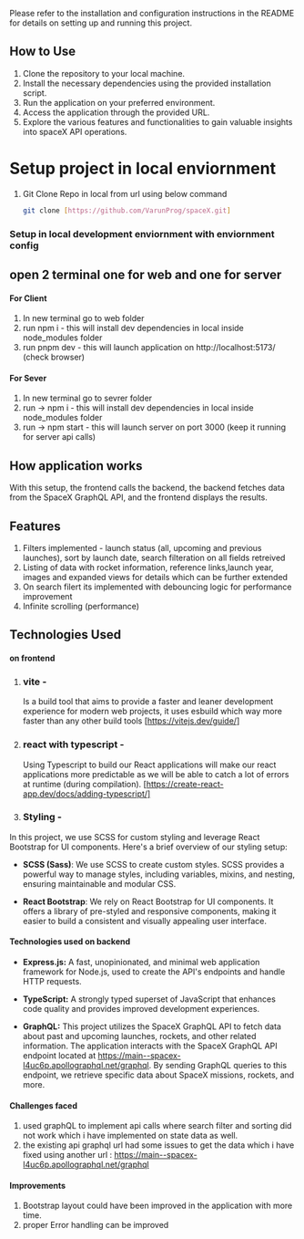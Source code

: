 Please refer to the installation and configuration instructions in the README for details on setting up and running this project.
## How to Use

1. Clone the repository to your local machine.
2. Install the necessary dependencies using the provided installation script.
3. Run the application on your preferred environment.
4. Access the application through the provided URL.
5. Explore the various features and functionalities to gain valuable insights into spaceX API operations.



# Setup project in local enviornment
1. Git Clone Repo in local from url using below command
   ```bash
   git clone [https://github.com/VarunProg/spaceX.git]
   ```
### Setup in local development enviornment with enviornment config
## open 2 terminal one for web and one for server 

#### For Client 
1. In new terminal go to web folder 
2. run npm i - this will install dev dependencies in local inside node_modules folder
3. run pnpm dev - this will launch application on http://localhost:5173/ (check browser)

#### For Sever 
1. In new terminal go to sevrer folder 
2. run -> npm i - this will install dev dependencies in local inside node_modules folder
3. run -> npm start - this will launch server on port 3000 (keep it running for server api calls)


## How application works
With this setup, the frontend calls the backend, the backend fetches data from the SpaceX GraphQL API, and the frontend displays the results.

## Features
 1. Filters implemented - launch status (all, upcoming and previous launches), sort by launch date, search filteration on all fields retreived
 2. Listing of data with rocket information, reference links,launch year, images and expanded views for details which can be further extended
 3. On search filert its implemented with debouncing logic for performance improvement
 4. Infinite scrolling (performance)


## Technologies Used

#### on frontend
1. ### vite -
   Is a build tool that aims to provide a faster and leaner development experience for modern web projects, it uses esbuild which way more faster than any other build tools [https://vitejs.dev/guide/]
2. ### react with typescript -
   Using Typescript to build our React applications will make our react applications more predictable as we will be able to catch a lot of errors at runtime (during compilation). [https://create-react-app.dev/docs/adding-typescript/]


3. ### Styling - 

In this project, we use SCSS for custom styling and leverage React Bootstrap for UI components. Here's a brief overview of our styling setup:

- **SCSS (Sass)**: We use SCSS to create custom styles. SCSS provides a powerful way to manage styles, including variables, mixins, and nesting, ensuring maintainable and modular CSS.

- **React Bootstrap**: We rely on React Bootstrap for UI components. It offers a library of pre-styled and responsive components, making it easier to build a consistent and visually appealing user interface.

#### Technologies used on backend

- **Express.js:** A fast, unopinionated, and minimal web application framework for Node.js, used to create the API's endpoints and handle HTTP requests.

- **TypeScript:** A strongly typed superset of JavaScript that enhances code quality and provides improved development experiences.

- **GraphQL:**  This project utilizes the SpaceX GraphQL API to fetch data about past and upcoming launches, rockets, and other related information. The application interacts with the SpaceX GraphQL API endpoint located at https://main--spacex-l4uc6p.apollographql.net/graphql. By sending GraphQL queries to this endpoint, we retrieve specific data about SpaceX missions, rockets, and more.


#### Challenges faced 
 1. used graphQL to implement api calls where search filter and sorting did not work which i have implemented on state data as well.
 2. the existing api graphql url had some issues to get the data which i have fixed using another url : https://main--spacex-l4uc6p.apollographql.net/graphql

 #### Improvements
 1. Bootstrap layout could have been improved in the application with more time.
 2. proper Error handling can be improved